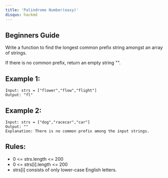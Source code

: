 ```yaml
---
title: 'Palindrome Number(easy)'
disqus: hackmd
---
```


## Beginners Guide

Write a function to find the longest common prefix string amongst an array of strings.

If there is no common prefix, return an empty string "".


Example 1:
---
```go=
Input: strs = ["flower","flow","flight"]
Output: "fl"
```

Example 2:
---
```go=
Input: strs = ["dog","racecar","car"]
Output: ""
Explanation: There is no common prefix among the input strings.
```

Rules:
---
* 0 <= strs.length <= 200
* 0 <= strs[i].length <= 200
* strs[i] consists of only lower-case English letters.